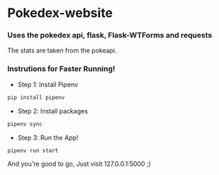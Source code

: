 # Pokedex-website
### Uses the pokedex api, flask, Flask-WTForms and requests  
The stats are taken from the pokeapi.

### Instrutions for Faster Running!
- Step 1: Install Pipenv
```bash
pip install pipenv
```

- Step 2: Install packages
```bash
pipenv sync
```

- Step 3: Run the App!
```bash
pipenv run start
```

And you're good to go, Just visit 127.0.0.1:5000 ;)
